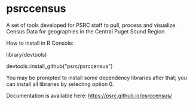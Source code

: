 # psrccensus
A set of tools developed for PSRC staff to pull, process and visualize Census Data for geographies in the Central Puget Sound Region.

How to install in R Console:

library(devtools)

devtools::install_github("psrc/psrccensus")

You may be prompted to install some dependency libraries after that; you can install all libraries by selecting option 0.


Documentation is available here: https://psrc.github.io/psrccensus/

